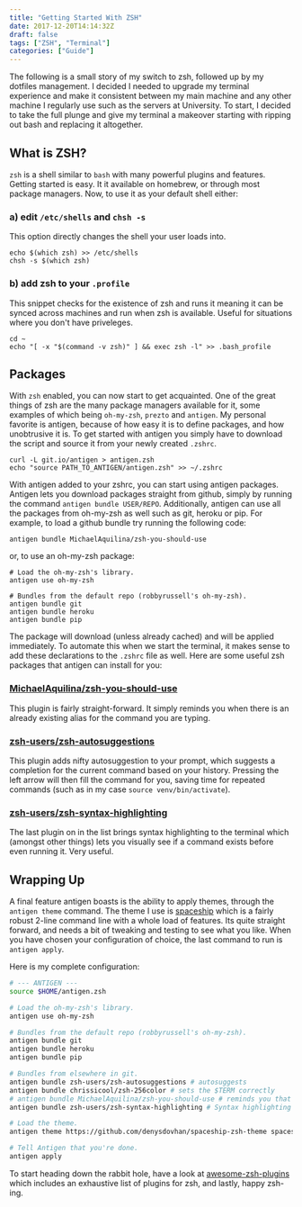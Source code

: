 ```yaml
---
title: "Getting Started With ZSH"
date: 2017-12-20T14:14:32Z
draft: false
tags: ["ZSH", "Terminal"]
categories: ["Guide"]
---
```


The following is a small story of my switch to zsh, followed up by my dotfiles management. I decided I needed to
upgrade my terminal experience and make it consistent between my main machine and any other machine I regularly use
such as the servers at University. To start, I decided to take the full plunge and give my terminal a makeover
starting with ripping out bash and replacing it altogether.

## What is ZSH?

`zsh` is a shell similar to `bash` with many powerful plugins and features. Getting started is easy. It it available on
homebrew, or through most package managers. Now, to use it as your default shell either:

### a) edit `/etc/shells` and `chsh -s`

This option directly changes the shell your user loads into.

    echo $(which zsh) >> /etc/shells
    chsh -s $(which zsh)
    
### b) add zsh to your `.profile` 

This snippet checks for the existence of zsh and runs it
meaning it can be synced across machines and run when zsh is available.
Useful for situations where you don't have priveleges.

    cd ~
    echo "[ -x "$(command -v zsh)" ] && exec zsh -l" >> .bash_profile

## Packages

With `zsh` enabled, you can now start to get acquainted. One of the great things of zsh are the many package managers
available for it, some examples of which being `oh-my-zsh`, `prezto` and `antigen`. My personal favorite is antigen,
because of how easy it is to define packages, and how unobtrusive it is. To get started with antigen you simply have to
download the script and source it from your newly created `.zshrc`.


    curl -L git.io/antigen > antigen.zsh
    echo "source PATH_TO_ANTIGEN/antigen.zsh" >> ~/.zshrc


With antigen added to your zshrc, you can start using antigen packages. Antigen lets you download packages straight from
github, simply by running the command `antigen bundle USER/REPO`. Additionally, antigen can use all the packages from 
oh-my-zsh as well such as git, heroku or pip. For example, to load a github bundle try running the following code:

    antigen bundle MichaelAquilina/zsh-you-should-use
    
or, to use an oh-my-zsh package:

    # Load the oh-my-zsh's library.
    antigen use oh-my-zsh
    
    # Bundles from the default repo (robbyrussell's oh-my-zsh).
    antigen bundle git
    antigen bundle heroku
    antigen bundle pip

The package will download (unless already cached) and will be applied immediately. To automate this when we start the
terminal, it makes sense to add these declarations to the `.zshrc` file as well. Here are some useful zsh packages that 
antigen can install for you:

### [MichaelAquilina/zsh-you-should-use](https://www.github.com/MichaelAquilina/zsh-you-should-use)

This plugin is fairly straight-forward. It simply reminds you when there is an already existing alias for the command
you are typing.

### [zsh-users/zsh-autosuggestions](https://www.github.com/zsh-users/zsh-autosuggestions)

This plugin adds nifty autosuggestion to your prompt, which suggests a completion for the current command based on your
history. Pressing the left arrow will then fill the command for you, saving time for repeated commands (such as in my
case `source venv/bin/activate`).

### [zsh-users/zsh-syntax-highlighting](https://www.github.com/zsh-users/zsh-syntax-highlighting)

The last plugin on in the list brings syntax highlighting to the terminal which (amongst other things) lets you visually
see if a command exists before even running it. Very useful.

## Wrapping Up

A final feature antigen boasts is the ability to apply themes, through the `antigen theme` command. The theme I use is
[spaceship](https://github.com/denysdovhan/spaceship-zsh-theme) which is a fairly robust 2-line command line with
a whole load of features. Its quite straight forward, and needs a bit of tweaking and testing to see what you like. When
you have chosen your configuration of choice, the last command to run is `antigen apply`.

Here is my complete configuration:

```bash
# --- ANTIGEN ---
source $HOME/antigen.zsh

# Load the oh-my-zsh's library.
antigen use oh-my-zsh

# Bundles from the default repo (robbyrussell's oh-my-zsh).
antigen bundle git
antigen bundle heroku
antigen bundle pip

# Bundles from elsewhere in git.
antigen bundle zsh-users/zsh-autosuggestions # autosuggests
antigen bundle chrissicool/zsh-256color # sets the $TERM correctly
# antigen bundle MichaelAquilina/zsh-you-should-use # reminds you that there is an alias
antigen bundle zsh-users/zsh-syntax-highlighting # Syntax highlighting

# Load the theme.
antigen theme https://github.com/denysdovhan/spaceship-zsh-theme spaceship

# Tell Antigen that you're done.
antigen apply
```

To start heading down the rabbit hole, have a look at [awesome-zsh-plugins](https://github.com/unixorn/awesome-zsh-plugins)
which includes an exhaustive list of plugins for zsh, and lastly, happy zsh-ing.